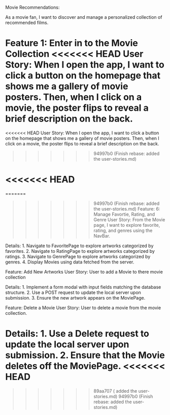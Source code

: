 Movie Recommendations:

As a movie fan, I want to discover and manage a personalized collection of recommended films.

Feature 1: Enter in to the Movie Collection
<<<<<<< HEAD
User Story: When I open the app, I want to click a button on the homepage that shows me a gallery of movie posters. Then, when I click on a movie, the poster flips to reveal a brief description on the back.
=======
<<<<<<< HEAD
User Story: When I open the app, I want to click a button on the homepage that shows me a gallery of movie posters. Then, when I click on a movie, the poster flips to reveal a brief description on the back.

> > > > > > > 94997b0 (Finish rebase: added the user-stories.md)

# <<<<<<< HEAD

=======

> > > > > > > 94997b0 (Finish rebase: added the user-stories.md)
> > > > > > > Feature: 6: Manage Favortie, Rating, and Genre
> > > > > > > User Story: From the Movie page, I want to explore favorite, rating, and genres using the NavBar.

Details: 1. Navigate to FavoritePage to explore artworks categorized by favorites. 2. Navigate to RatingPage to explore artworks categorized by ratings. 3. Navigate to GenrePage to explore artworks categorized by genres. 4. Display Movies using data fetched from the server.

Feature: Add New Artworks
User Story: User to add a Movie to there movie collection

Details: 1. Implement a form modal with input fields matching the database structure. 2. Use a POST request to update the local server upon submission. 3. Ensure the new artwork appears on the MoviePage.

Feature: Delete a Movie
User Story: User to delete a movie from the movie collection.

Details: 1. Use a Delete request to update the local server upon submission. 2. Ensure that the Movie deletes off the MoviePage.
<<<<<<< HEAD
=======

> > > > > > > 89aa707 ( added the user-stories.md)
> > > > > > > 94997b0 (Finish rebase: added the user-stories.md)
